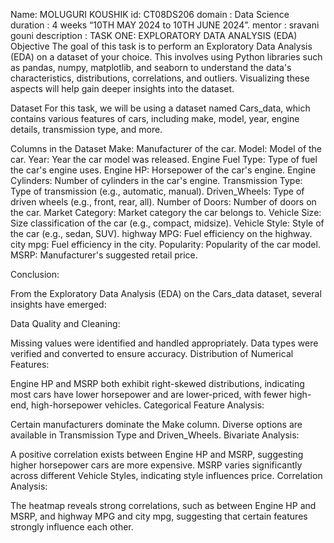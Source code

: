 Name: MOLUGURI KOUSHIK
id: CT08DS206
domain : Data Science 
duration : 4 weeks “10TH MAY 2024 to 10TH JUNE 2024”.
mentor : sravani gouni 
description : 
TASK ONE: EXPLORATORY DATA ANALYSIS (EDA)
Objective
The goal of this task is to perform an Exploratory Data Analysis (EDA) on a dataset of your choice. This involves using Python libraries such as pandas, numpy, matplotlib, and seaborn to understand the data's characteristics, distributions, correlations, and outliers. Visualizing these aspects will help gain deeper insights into the dataset.

Dataset
For this task, we will be using a dataset named Cars_data, which contains various features of cars, including make, model, year, engine details, transmission type, and more.

Columns in the Dataset
Make: Manufacturer of the car.
Model: Model of the car.
Year: Year the car model was released.
Engine Fuel Type: Type of fuel the car's engine uses.
Engine HP: Horsepower of the car's engine.
Engine Cylinders: Number of cylinders in the car's engine.
Transmission Type: Type of transmission (e.g., automatic, manual).
Driven_Wheels: Type of driven wheels (e.g., front, rear, all).
Number of Doors: Number of doors on the car.
Market Category: Market category the car belongs to.
Vehicle Size: Size classification of the car (e.g., compact, midsize).
Vehicle Style: Style of the car (e.g., sedan, SUV).
highway MPG: Fuel efficiency on the highway.
city mpg: Fuel efficiency in the city.
Popularity: Popularity of the car model.
MSRP: Manufacturer's suggested retail price.

Conclusion:

From the Exploratory Data Analysis (EDA) on the Cars_data dataset, several insights have emerged:

Data Quality and Cleaning:

Missing values were identified and handled appropriately.
Data types were verified and converted to ensure accuracy.
Distribution of Numerical Features:

Engine HP and MSRP both exhibit right-skewed distributions, indicating most cars have lower horsepower and are lower-priced, with fewer high-end, high-horsepower vehicles.
Categorical Feature Analysis:

Certain manufacturers dominate the Make column.
Diverse options are available in Transmission Type and Driven_Wheels.
Bivariate Analysis:

A positive correlation exists between Engine HP and MSRP, suggesting higher horsepower cars are more expensive.
MSRP varies significantly across different Vehicle Styles, indicating style influences price.
Correlation Analysis:

The heatmap reveals strong correlations, such as between Engine HP and MSRP, and highway MPG and city mpg, suggesting that certain features strongly influence each other.
